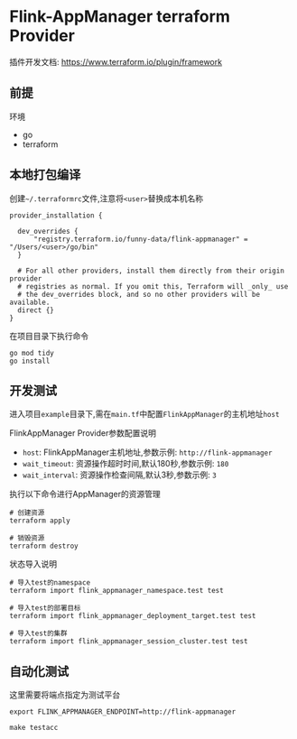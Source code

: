 # Flink-AppManager terraform Provider

插件开发文档: https://www.terraform.io/plugin/framework

## 前提
环境
- go
- terraform

## 本地打包编译
创建`~/.terraformrc`文件,注意将`<user>`替换成本机名称
```text
provider_installation {

  dev_overrides {
      "registry.terraform.io/funny-data/flink-appmanager" = "/Users/<user>/go/bin"
  }

  # For all other providers, install them directly from their origin provider
  # registries as normal. If you omit this, Terraform will _only_ use
  # the dev_overrides block, and so no other providers will be available.
  direct {}
}
```

在项目目录下执行命令
```shell
go mod tidy
go install
```

## 开发测试

进入项目`example`目录下,需在`main.tf`中配置`FlinkAppManager`的主机地址`host`

FlinkAppManager Provider参数配置说明
- `host`: FlinkAppManager主机地址,参数示例: `http://flink-appmanager`
- `wait_timeout`: 资源操作超时时间,默认180秒,参数示例: `180`
- `wait_interval`: 资源操作检查间隔,默认3秒,参数示例: `3`

执行以下命令进行AppManager的资源管理
```shell
# 创建资源
terraform apply

# 销毁资源
terraform destroy
```

状态导入说明
```shell
# 导入test的namespace
terraform import flink_appmanager_namespace.test test
 
# 导入test的部署目标
terraform import flink_appmanager_deployment_target.test test

# 导入test的集群
terraform import flink_appmanager_session_cluster.test test
```

## 自动化测试

这里需要将端点指定为测试平台
```shell
export FLINK_APPMANAGER_ENDPOINT=http://flink-appmanager

make testacc
```